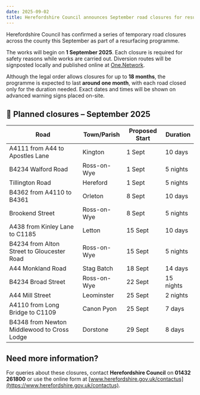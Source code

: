 ```yaml
---
date: 2025-09-02
title: Herefordshire Council announces September road closures for resurfacing
---
```


Herefordshire Council has confirmed a series of temporary road closures across the county this September as part of a resurfacing programme.

The works will begin on **1 September 2025**. Each closure is required for safety reasons while works are carried out. Diversion routes will be signposted locally and published online at [One.Network](https://one.network).

Although the legal order allows closures for up to **18 months**, the programme is expected to last **around one month**, with each road closed only for the duration needed. Exact dates and times will be shown on advanced warning signs placed on-site.

## 📅 Planned closures – September 2025

| Road | Town/Parish | Proposed Start | Duration |
|------|-------------|----------------|----------|
| A4111 from A44 to Apostles Lane | Kington | 1 Sept | 10 days |
| B4234 Walford Road | Ross-on-Wye | 1 Sept | 5 nights |
| Tillington Road | Hereford | 1 Sept | 5 nights |
| B4362 from A4110 to B4361 | Orleton | 8 Sept | 10 days |
| Brookend Street | Ross-on-Wye | 8 Sept | 5 nights |
| A438 from Kinley Lane to C1185 | Letton | 15 Sept | 10 days |
| B4234 from Alton Street to Gloucester Road | Ross-on-Wye | 15 Sept | 5 nights |
| A44 Monkland Road | Stag Batch | 18 Sept | 14 days |
| B4234 Broad Street | Ross-on-Wye | 22 Sept | 15 nights |
| A44 Mill Street | Leominster | 25 Sept | 2 nights |
| A4110 from Long Bridge to C1109 | Canon Pyon | 25 Sept | 7 days |
| B4348 from Newton Middlewood to Cross Lodge | Dorstone | 29 Sept | 8 days |

## Need more information?

For queries about these closures, contact **Herefordshire Council** on **01432 261800** or use the online form at [www.herefordshire.gov.uk/contactus](https://www.herefordshire.gov.uk/contactus).

